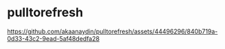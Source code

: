 # pulltorefresh

https://github.com/akaanaydin/pulltorefresh/assets/44496296/840b719a-0d33-43c2-9ead-5af48dedfa28

